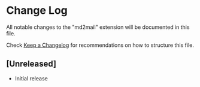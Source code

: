 # Change Log
All notable changes to the "md2mail" extension will be documented in this file.

Check [Keep a Changelog](http://keepachangelog.com/) for recommendations on how to structure this file.

## [Unreleased]
- Initial release